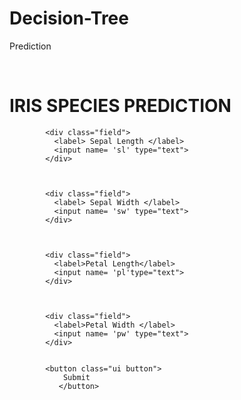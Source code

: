 # Decision-Tree

Prediction


<!DOCTYPE html>
<html lang="en">
<head>
    <meta charset="UTF-8">
    <meta name="viewport" content="width=device-width, initial-scale=1.0">
    <title>Iris Prediction</title>
    <link rel="stylesheet" href="https://cdnjs.cloudflare.com/ajax/libs/semantic-ui/2.4.1/semantic.min.css">

</head>
<body>
    <div class= "ui container">
        <br>
        <h1> IRIS SPECIES PREDICTION</h1>

<form class="ui form" method= "POST" action="/predict">
           
            <div class="field">
              <label> Sepal Length </label>
              <input name= 'sl' type="text">
            </div>
           

          
            <div class="field">
              <label> Sepal Width </label>
              <input name= 'sw' type="text">
            </div>
          

          
            <div class="field">
              <label>Petal Length</label>
              <input name= 'pl'type="text">
            </div>
          

          
            <div class="field">
              <label>Petal Width </label>
              <input name= 'pw' type="text">
            </div>
          

            <button class="ui button">
                Submit
               </button>
</form>
       


       
</body>
</html>
